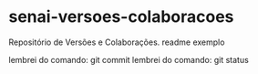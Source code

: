 ﻿# senai-versoes-colaboracoes
Repositório de Versões e Colaborações.
readme exemplo

lembrei do comando: git commit
lembrei do comando: git status

